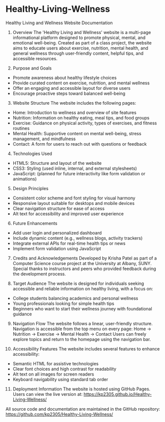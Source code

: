 # Healthy-Living-Wellness
Healthy Living and Wellness Website Documentation

1. Overview
The 'Healthy Living and Wellness' website is a multi-page informational platform designed to promote physical, mental, and emotional well-being.
Created as part of a class project, the website aims to educate users about exercise, nutrition, mental health, and general wellness through
user-friendly content, helpful tips, and accessible resources.

2. Purpose and Goals
- Promote awareness about healthy lifestyle choices
- Provide curated content on exercise, nutrition, and mental wellness
- Offer an engaging and accessible layout for diverse users
- Encourage proactive steps toward balanced well-being
  
3. Website Structure
The website includes the following pages:
- Home: Introduction to wellness and overview of site features
- Nutrition: Information on healthy eating, meal tips, and food groups
- Exercise: Guidance on physical activity, types of exercises, and fitness routines
- Mental Health: Supportive content on mental well-being, stress management, and mindfulness
- Contact: A form for users to reach out with questions or feedback

4. Technologies Used
- HTML5: Structure and layout of the website
- CSS3: Styling (used inline, internal, and external stylesheets)
- JavaScript: (planned for future interactivity like form validation or animations)

5. Design Principles
- Consistent color scheme and font styling for visual harmony
- Responsive layout suitable for desktops and mobile devices
- Clear navigation structure for ease of access
- Alt text for accessibility and improved user experience

6. Future Enhancements
- Add user login and personalized dashboard
- Include dynamic content (e.g., wellness blogs, activity trackers)
- Integrate external APIs for real-time health tips or news
- Implement form validation using JavaScript

7. Credits and Acknowledgements
Developed by Krisha Patel as part of a Computer Science course project at the University at Albany, SUNY. Special thanks to instructors
and peers who provided feedback during the development process.

9. Target Audience
The website is designed for individuals seeking accessible and reliable information on healthy living, with a focus on:
- College students balancing academics and personal wellness
- Young professionals looking for simple health tips
- Beginners who want to start their wellness journey with foundational guidance

9. Navigation Flow
The website follows a linear, user-friendly structure. Navigation is accessible from the top menu on every page:
Home → Nutrition → Exercise → Mental Health → Contact
Users can freely explore topics and return to the homepage using the navigation bar.

10. Accessibility Features
The website includes several features to enhance accessibility:
- Semantic HTML for assistive technologies
- Clear font choices and high contrast for readability
- Alt text on all images for screen readers
- Keyboard navigability using standard tab order

11. Deployment Information
The website is hosted using GitHub Pages. Users can view the live version at:
https://kp2305.github.io/Healthy-Living-Wellness/

All source code and documentation are maintained in the GitHub repository:
https://github.com/kp2305/Healthy-Living-Wellness/
